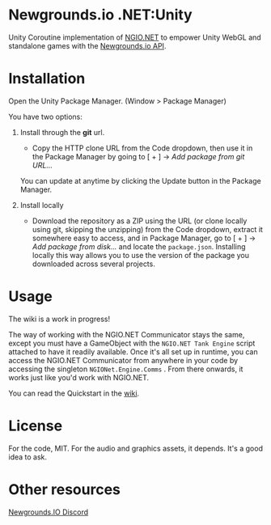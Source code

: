 # Newgrounds.io .NET:Unity

Unity Coroutine implementation of [NGIO.NET](https://github.com/GlitchyPSIX/NGIO.NET) to empower Unity WebGL and standalone games with the [Newgrounds.io API](https://newgrounds.io).

# Installation

Open the Unity Package Manager. (Window > Package Manager)

You have two options:

1. Install through the **git** url.
   - Copy the HTTP clone URL from the Code dropdown, then use it in the Package Manager by going to [ + ] → *Add package from git URL...*

   You can update at anytime by clicking the Update button in the Package Manager.
  
2. Install locally
   - Download the repository as a ZIP using the URL (or clone locally using git, skipping the unzipping) from the Code dropdown, extract it somewhere easy to access, and in Package Manager, go to [ + ] → *Add package from disk...* and locate the ``package.json``. Installing locally this way allows you to use the version of the package you downloaded across several projects.

# Usage

The wiki is a work in progress!

The way of working with the NGIO.NET Communicator stays the same, except you must have a GameObject with the `NGIO.NET Tank Engine` script attached to have it readily available. Once it's all set up in runtime, you can access the NGIO.NET Communicator from anywhere in your code by accessing the singleton ``NGIONet.Engine.Comms`` . From there onwards, it works just like you'd work with NGIO.NET.

You can read the Quickstart in the [wiki](https://github.com/GlitchyPSIX/NGIO.NET-Unity/wiki).

# License

For the code, MIT. For the audio and graphics assets, it depends. It's a good idea to ask.

# Other resources

[Newgrounds.IO Discord](https://discord.gg/wcsCk2ErhH)
